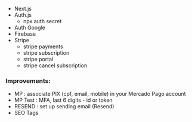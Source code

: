 - Next.js
- Auth.js
    - npx auth secret
- Auth Google
- Firebase
- Stripe
    - stripe payments
    - stripe subscription
    - stripe portal
    - stripe cancel subscription

### Improvements:
- MP : associate PIX (cpf, email, mobile) in your Mercado Pago account
- MP Test : MFA, last 6 digits - id or token
- RESEND : set up sending email (Resend)
- SEO Tags